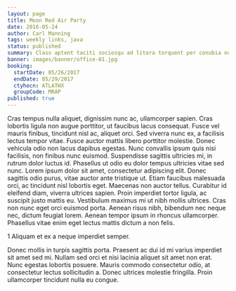 ```yaml
---
layout: page
title: Moon Red Air Party
date: 2016-05-24
author: Carl Manning
tags: weekly links, java
status: published
summary: Class aptent taciti sociosqu ad litora torquent per conubia nostra.
banner: images/banner/office-01.jpg
booking:
  startDate: 05/26/2017
  endDate: 05/29/2017
  ctyhocn: ATLATHX
  groupCode: MRAP
published: true
---
```

Cras tempus nulla aliquet, dignissim nunc ac, ullamcorper sapien. Cras lobortis ligula non augue porttitor, ut faucibus lacus consequat. Fusce vel mauris finibus, tincidunt nisl ac, aliquet orci. Sed viverra nunc ex, a facilisis lectus tempor vitae. Fusce auctor mattis libero porttitor molestie. Donec vehicula odio non lacus dapibus egestas. Nunc convallis ipsum quis nisi facilisis, non finibus nunc euismod. Suspendisse sagittis ultricies mi, in rutrum dolor luctus id.
Phasellus ut odio eu dolor tempus ultricies vitae sed nunc. Lorem ipsum dolor sit amet, consectetur adipiscing elit. Donec sagittis odio purus, vitae auctor ante tristique ut. Etiam faucibus malesuada orci, ac tincidunt nisl lobortis eget. Maecenas non auctor tellus. Curabitur id eleifend diam, viverra ultrices sapien. Proin imperdiet tortor ligula, ac suscipit justo mattis eu. Vestibulum maximus mi ut nibh mollis ultrices. Cras non nunc eget orci euismod porta. Aenean risus nibh, bibendum nec neque nec, dictum feugiat lorem. Aenean tempor ipsum in rhoncus ullamcorper. Phasellus vitae enim eget lectus mattis dictum a non felis.

1 Aliquam et ex a neque imperdiet semper.

Donec mollis in turpis sagittis porta. Praesent ac dui id mi varius imperdiet sit amet sed mi. Nullam sed orci et nisi lacinia aliquet sit amet non erat. Nunc egestas lobortis posuere. Mauris commodo consectetur odio, at consectetur lectus sollicitudin a. Donec ultrices molestie fringilla. Proin ullamcorper tincidunt nulla eu congue.
